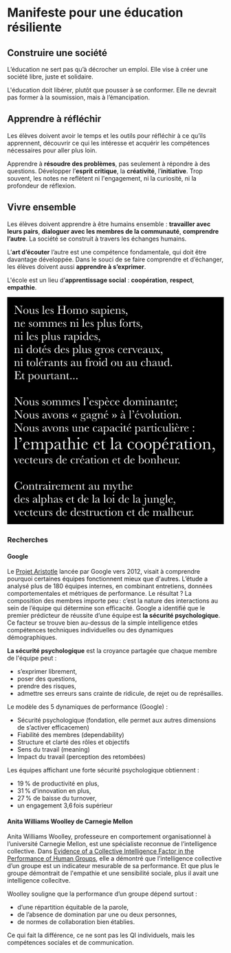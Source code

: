 # Manifeste pour une éducation résiliente

## Construire une société

L’éducation ne sert pas qu’à décrocher un emploi. Elle vise à créer une société libre, juste et solidaire.

L'éducation doit libérer, plutôt que pousser à se conformer. Elle ne devrait pas former à la soumission, mais à l’émancipation. 

## Apprendre à réfléchir

Les élèves doivent avoir le temps et les outils pour réfléchir à ce qu’ils apprennent, découvrir ce qui les intéresse et acquérir les compétences nécessaires pour aller plus loin.

Apprendre à **résoudre des problèmes**, pas seulement à répondre à des questions. Développer l’**esprit critique**, la **créativité**, l’**initiative**. Trop souvent, les notes ne reflètent ni l'engagement, ni la curiosité, ni la profondeur de réflexion.

## Vivre ensemble

Les élèves doivent apprendre à être humains ensemble : **travailler avec leurs pairs**, **dialoguer avec les membres de la communauté**, **comprendre l’autre**. La société se construit à travers les échanges humains.

L’**art d’écouter** l’autre est une compétence fondamentale, qui doit être davantage développée. Dans le souci de se faire comprendre et d’échanger, les élèves doivent aussi **apprendre à s’exprimer**.

L'école est un lieu d’**apprentissage social** : **coopération**, **respect**, **empathie**.

![](./empathie_et_cooperation.png)

### Recherches

#### Google

Le [Projet Aristotle](https://www.leaderfactor.com/learn/project-aristotle-psychological-safety) lancée par Google vers 2012, visait à comprendre pourquoi certaines équipes fonctionnent mieux que d'autres. L’étude a analysé plus de 180 équipes internes, en combinant entretiens, données comportementales et métriques de performance. Le résultat ? La composition des membres importe peu : c’est la nature des interactions au sein de l’équipe qui détermine son efficacité. Google a identifié que le premier prédicteur de réussite d’une équipe est **la sécurité psychologique**. Ce facteur se trouve bien au-dessus de la simple intelligence etdes compétences techniques individuelles ou des dynamiques démographiques.

**La sécurité psychologique** est la croyance partagée que chaque membre de l'équipe peut :
- s’exprimer librement,
- poser des questions,
- prendre des risques,
- admettre ses erreurs sans crainte de ridicule, de rejet ou de représailles.

Le modèle des 5 dynamiques de performance (Google) :
- Sécurité psychologique (fondation, elle permet aux autres dimensions de s’activer efficacemen)
- Fiabilité des membres (dependability)
- Structure et clarté des rôles et objectifs
- Sens du travail (meaning)
- Impact du travail (perception des retombées)

Les équipes affichant une forte sécurité psychologique obtiennent :
- 19 % de productivité en plus,
- 31 % d’innovation en plus,
- 27 % de baisse du turnover,
- un engagement 3,6 fois supérieur

#### Anita Williams Woolley de Carnegie Mellon

Anita Williams Woolley, professeure en comportement organisationnel à l’université Carnegie Mellon, est une spécialiste reconnue de l’intelligence collective. Dans [Evidence of a Collective Intelligence Factor in the Performance of Human Groups](https://www.researchgate.net/publication/47369848_Evidence_of_a_Collective_Intelligence_Factor_in_the_Performance_of_Human_Groups), elle a démontré que l’intelligence collective d’un groupe est un indicateur mesurable de sa performance. Et que plus le groupe démontrait de l'empathie et une sensibilité sociale, plus il avait une intelligence collecitve.

Woolley souligne que la performance d’un groupe dépend surtout :
- d’une répartition équitable de la parole,
- de l’absence de domination par une ou deux personnes,
- de normes de collaboration bien établies.

Ce qui fait la différence, ce ne sont pas les QI individuels, mais les compétences sociales et de communication.